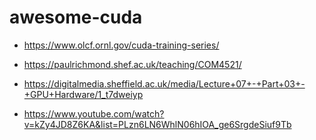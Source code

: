 # awesome-cuda
- https://www.olcf.ornl.gov/cuda-training-series/
  
- https://paulrichmond.shef.ac.uk/teaching/COM4521/
- https://digitalmedia.sheffield.ac.uk/media/Lecture+07+-+Part+03+-+GPU+Hardware/1_t7dweiyp
- https://www.youtube.com/watch?v=kZy4JD8Z6KA&list=PLzn6LN6WhlN06hIOA_ge6SrgdeSiuf9Tb
